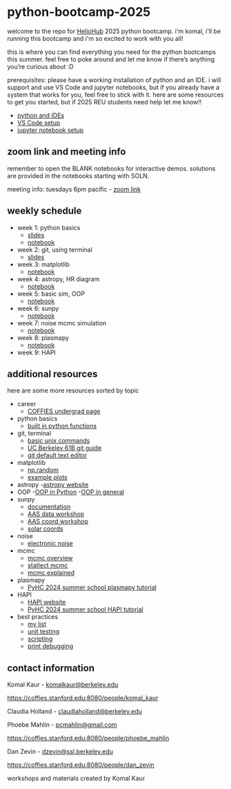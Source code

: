 # python-bootcamp-2025
welcome to the repo for [HelioHub](https://discord.gg/xeqTGJzqZ) 2025 python bootcamp. i'm komal, i'll be running this bootcamp and i'm so excited to work with you all!

this is where you can find everything you need for the python bootcamps this summer. feel free to poke around and let me know if there’s anything you’re curious about :D

prerequisites: please have a working installation of python and an IDE. i will support and use VS Code and jupyter notebooks, but if you already have a system that works for you, feel free to stick with it. here are some resources to get you started, but if 2025 REU students need help let me know!!
- [python and IDEs](https://realpython.com/python-ides-code-editors-guide/)
- [VS Code setup](https://code.visualstudio.com/docs/setup/setup-overview)
- [jupyter notebook setup](https://www.dataquest.io/blog/jupyter-notebook-tutorial/)

## zoom link and meeting info
remember to open the BLANK notebooks for interactive demos. solutions are provided in the notebooks starting with SOLN.

meeting info: tuesdays 6pm pacific - [zoom link](https://berkeley.zoom.us/j/92467539403)

## weekly schedule
- week 1: python basics
    - [slides](https://github.com/KomalKaur0/python-bootcamp-2025/blob/main/week1/python%20basics.pdf)
    - [notebook](https://github.com/KomalKaur0/python-bootcamp-2025/blob/main/week1/BLANK%20conditionals%20and%20loops%20copy.ipynb)
- week 2: git, using terminal
    - [slides](https://github.com/KomalKaur0/python-bootcamp-2025/blob/main/week2/git-terminal-lec.pdf) 
- week 3: matplotlib
    - [notebook](https://github.com/KomalKaur0/python-bootcamp-2025/blob/main/week3/BLANK-matplotlib-tutorial%20copy.ipynb)
- week 4: astropy, HR diagram
    - [notebook](https://github.com/KomalKaur0/python-bootcamp-2025/blob/main/week4/BLANK-astropy%20copy.ipynb)
- week 5: basic sim, OOP
    - [notebook](https://github.com/KomalKaur0/python-bootcamp-2025/blob/main/week5/BLANK-oop-tutorial.ipynb)
- week 6: sunpy
    - [notebook](https://github.com/KomalKaur0/python-bootcamp-2025/blob/main/week6/BLANK-sunpy-tutorial%20copy.ipynb)
- week 7: noise mcmc simulation
    - [notebook](https://github.com/KomalKaur0/python-bootcamp-2025/blob/main/week7/BLANK-noise-mcmc.ipynb)
- week 8: plasmapy
    - [notebook](https://github.com/KomalKaur0/python-bootcamp-2025/blob/main/week8/BLANK-plasmapy-tutorial.ipynb)
- week 9: HAPI

## additional resources
here are some more resources sorted by topic

- career
    - [COFFIES undergrad page](https://coffies.stanford.edu:8080/teams/reu)
- python basics
    - [built in python functions](https://docs.python.org/3/library/functions.html)
- git, terminal
    - [basic unix commands](https://mally.stanford.edu/~sr/computing/basic-unix.html)
    - [UC Berkeley 61B git guide](https://fa24.datastructur.es/resources/guides/git/)
    - [git default text editor](https://git-scm.com/book/en/v2/Appendix-C%3A-Git-Commands-Setup-and-Config)
- matplotlib
    - [np.random](https://www.w3schools.com/python/numpy/numpy_random.asp)
    - [example plots](https://matplotlib.org/stable/gallery/index.html)
- astropy
    -[astropy website](https://www.astropy.org)
- OOP
    -[OOP in Python](https://www.geeksforgeeks.org/python-oops-concepts/)
    -[OOP in general](https://www.geeksforgeeks.org/introduction-of-object-oriented-programming/)
- sunpy
    - [documentation](https://docs.sunpy.org/en/stable/reference/index.html)
    - [AAS data workshop](https://github.com/sunpy/aas-2021-workshop/blob/main/01-Search-and-Download-Solar-Data.ipynb)
    - [AAS coord workshop](https://github.com/sunpy/aas-2021-workshop/blob/main/04-Fabulous-and-Powerful-SunPy-Coordinates.ipynb)
    - [solar coords](https://en.wikipedia.org/wiki/Solar_coordinate_systems)
- noise
    - [electronic noise](https://www.youtube.com/watch?v=IfZnlOFfJyg)
- mcmc
    - [mcmc overview](https://pmc.ncbi.nlm.nih.gov/articles/PMC5862921/)
    - [statlect mcmc](https://www.statlect.com/fundamentals-of-statistics/Markov-Chain-Monte-Carlo)
    - [mcmc explained](https://towardsdatascience.com/monte-carlo-markov-chain-mcmc-explained-94e3a6c8de11/)
- plasmapy
    - [PyHC 2024 summer school plasmapy tutorial](https://github.com/heliophysicsPy/summer-school-24/blob/main/plasmapy-tutorial/plasmapy-tutorial-completed.ipynb)
- HAPI
    - [HAPI website](http://hapi-server.org)
    - [PyHC 2024 summer school HAPI tutorial](https://github.com/heliophysicsPy/summer-school-24/tree/main/hapi-tutorial)
- best practices
    - [my list](https://docs.google.com/document/d/1mms3Jm9JJVmh6uz__5iXF7spFb8_dbBVOt1IANb2Fgg/edit?tab=t.0)
    - [unit testing](https://testomat.io/blog/a-guide-to-the-basics-of-python-testing-how-to-write-unit-tests-and-organize-execution-test-cases/)
    - [scripting](https://www.codecademy.com/article/python-scripting)
    - [print debugging](https://learningdaily.dev/a-gentle-introduction-to-print-statement-debugging-8078e30a6c9c)


## contact information
Komal Kaur - komalkaur@berkeley.edu

https://coffies.stanford.edu:8080/people/komal_kaur

Claudia Holland - claudiaholland@berkeley.edu

Phoebe Mahlin - pcmahlin@gmail.com

https://coffies.stanford.edu:8080/people/phoebe_mahlin

Dan Zevin - dzevin@ssl.berkeley.edu

https://coffies.stanford.edu:8080/people/dan_zevin

workshops and materials created by Komal Kaur
